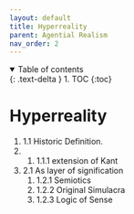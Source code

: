```yaml
---
layout: default
title: Hyperreality
parent: Agential Realism
nav_order: 2
---
```


<details open markdown="block">
  <summary>
    Table of contents
  </summary>
  {: .text-delta }
1. TOC
{:toc}
</details>

# Hyperreality
<ol>
  <li>1.1 Historic Definition.</li>
  <li>
    <ol>
     <li>1.1.1 extension of Kant</li>
    </ol>
  </li>
  <li>2.1 As layer of signification
    <ol>
      <li>1.2.1 Semiotics</li>
      <li>1.2.2 Original Simulacra</li>
      <li>1.2.3 Logic of Sense</li>
    </ol>
  </li>
 </ol>
